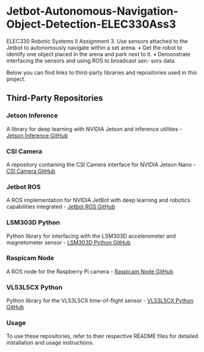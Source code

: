# Jetbot-Autonomous-Navigation-Object-Detection-ELEC330Ass3
ELEC330 Robotic Systems II Assignment 3. Use sensors attached to the Jetbot to autonomously navigate within a set arena. • Get the robot to identify one object placed in the arena and park next to it. • Demonstrate interfacing the sensors and using ROS to broadcast sen- sors data.

Below you can find links to third-party libraries and repositories used in this project.

## Third-Party Repositories

### Jetson Inference
A library for deep learning with NVIDIA Jetson and inference utilities - [Jetson Inference GitHub](https://github.com/dusty-nv/jetson-inference)

### CSI Camera
A repository containing the CSI Camera interface for NVIDIA Jetson Nano - [CSI Camera GitHub](https://github.com/JetsonHacksNano/CSI-Camera)

### Jetbot ROS
A ROS implementation for NVIDIA JetBot with deep learning and robotics capabilities integrated - [Jetbot ROS GitHub](https://github.com/dusty-nv/jetbot_ros)

### LSM303D Python
Python library for interfacing with the LSM303D accelerometer and magnetometer sensor - [LSM303D Python GitHub](https://github.com/pimoroni/lsm303d-python)

### Raspicam Node
A ROS node for the Raspberry Pi camera - [Raspicam Node GitHub](https://github.com/UbiquityRobotics/raspicam_node)

### VL53L5CX Python
Python library for the VL53L5CX time-of-flight sensor - [VL53L5CX Python GitHub](https://github.com/pimoroni/vl53l5cx-python)

### Usage
To use these repositories, refer to their respective README files for detailed installation and usage instructions.


